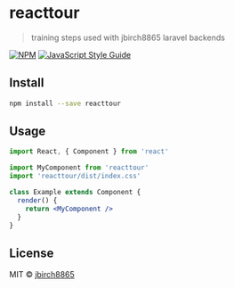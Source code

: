 # reacttour

> training steps used with jbirch8865 laravel backends

[![NPM](https://img.shields.io/npm/v/reacttour.svg)](https://www.npmjs.com/package/reacttour) [![JavaScript Style Guide](https://img.shields.io/badge/code_style-standard-brightgreen.svg)](https://standardjs.com)

## Install

```bash
npm install --save reacttour
```

## Usage

```jsx
import React, { Component } from 'react'

import MyComponent from 'reacttour'
import 'reacttour/dist/index.css'

class Example extends Component {
  render() {
    return <MyComponent />
  }
}
```

## License

MIT © [jbirch8865](https://github.com/jbirch8865)
